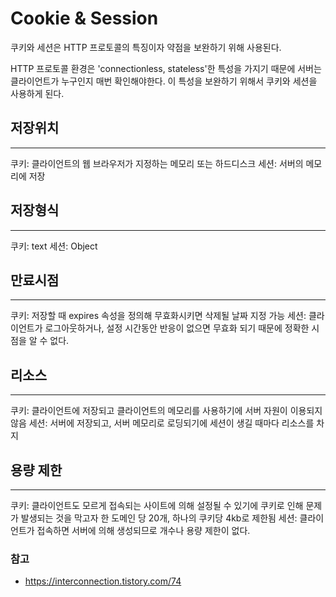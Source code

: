 # Cookie & Session

쿠키와 세션은 HTTP 프로토콜의 특징이자 약점을 보완하기 위해 사용된다.

HTTP 프로토콜 환경은 'connectionless, stateless'한 특성을 가지기 때문에 서버는 클라이언트가 누구인지 매번 확인해야한다. 이 특성을 보완하기 위해서 쿠키와 세션을 사용하게 된다.

## 저장위치

---

쿠키: 클라이언트의 웹 브라우저가 지정하는 메모리 또는 하드디스크
세션: 서버의 메모리에 저장

## 저장형식

---

쿠키: text
세션: Object

## 만료시점

---

쿠키: 저장할 때 expires 속성을 정의해 무효화시키면 삭제될 날짜 지정 가능
세션: 클라이언트가 로그아웃하거나, 설정 시간동안 반응이 없으면 무효화 되기 때문에 정확한 시점을 알 수 없다.

## 리소스

---

쿠키: 클라이언트에 저장되고 클라이언트의 메모리를 사용하기에 서버 자원이 이용되지 않음
세션: 서버에 저장되고, 서버 메모리로 로딩되기에 세션이 생길 때마다 리소스를 차지

## 용량 제한

---

쿠키: 클라이언트도 모르게 접속되는 사이트에 의해 설정될 수 있기에 쿠키로 인해 문제가 발생되는 것을 막고자 한 도메인 당 20개, 하나의 쿠키당 4kb로 제한됨
세션: 클라이언트가 접속하면 서버에 의해 생성되므로 개수나 용량 제한이 없다.

### 참고

- https://interconnection.tistory.com/74
